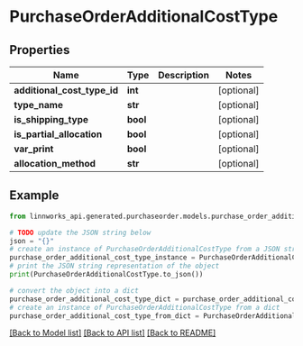 # PurchaseOrderAdditionalCostType


## Properties

Name | Type | Description | Notes
------------ | ------------- | ------------- | -------------
**additional_cost_type_id** | **int** |  | [optional] 
**type_name** | **str** |  | [optional] 
**is_shipping_type** | **bool** |  | [optional] 
**is_partial_allocation** | **bool** |  | [optional] 
**var_print** | **bool** |  | [optional] 
**allocation_method** | **str** |  | [optional] 

## Example

```python
from linnworks_api.generated.purchaseorder.models.purchase_order_additional_cost_type import PurchaseOrderAdditionalCostType

# TODO update the JSON string below
json = "{}"
# create an instance of PurchaseOrderAdditionalCostType from a JSON string
purchase_order_additional_cost_type_instance = PurchaseOrderAdditionalCostType.from_json(json)
# print the JSON string representation of the object
print(PurchaseOrderAdditionalCostType.to_json())

# convert the object into a dict
purchase_order_additional_cost_type_dict = purchase_order_additional_cost_type_instance.to_dict()
# create an instance of PurchaseOrderAdditionalCostType from a dict
purchase_order_additional_cost_type_from_dict = PurchaseOrderAdditionalCostType.from_dict(purchase_order_additional_cost_type_dict)
```
[[Back to Model list]](../README.md#documentation-for-models) [[Back to API list]](../README.md#documentation-for-api-endpoints) [[Back to README]](../README.md)


